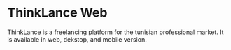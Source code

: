 ThinkLance Web
========================

ThinkLance is a freelancing platform for the tunisian professional market. It is available in web, dekstop, and mobile version.
